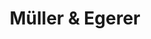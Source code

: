 ---
title: "Müller & Egerer"
url: /oldenburg/mueller-und-egerer-donnerschweer-strasse/
shop: Bäckerei
---